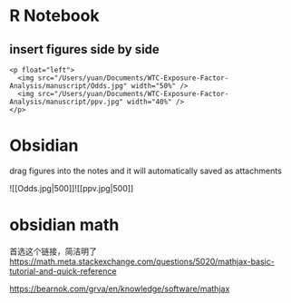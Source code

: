 # R Notebook
## insert figures side by side
```
<p float="left">
  <img src="/Users/yuan/Documents/WTC-Exposure-Factor-Analysis/manuscript/Odds.jpg" width="50%" />
  <img src="/Users/yuan/Documents/WTC-Exposure-Factor-Analysis/manuscript/ppv.jpg" width="40%" /> 
</p>
```

# Obsidian
drag figures into the notes and it will automatically saved as attachments

![[Odds.jpg|500]]![[ppv.jpg|500]]

# obsidian math

首选这个链接，简洁明了
https://math.meta.stackexchange.com/questions/5020/mathjax-basic-tutorial-and-quick-reference

https://bearnok.com/grva/en/knowledge/software/mathjax